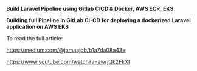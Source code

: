 **Build Laravel Pipeline using Gitlab CICD & Docker, AWS ECR, EKS**

**Building full Pipeline in GitLab CI-CD for deploying a dockerized Laravel application on AWS EKS**


To read the full article:

https://medium.com/@jomaajob/b1a7da08a43e


https://www.youtube.com/watch?v=awrjQk2FkXI

